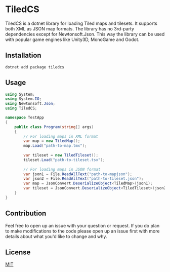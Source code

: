 # TiledCS
TiledCS is a dotnet library for loading Tiled maps and tilesets. It supports both XML as JSON map formats. The library has no 3rd-party dependencies except for Newtonsoft.Json. This way the library can be used with popular game engines like Unity3D, MonoGame and Godot.

## Installation
```
dotnet add package tiledcs
```

## Usage
```csharp
using System;
using System.IO;
using Newtonsoft.Json;
using TiledCS;

namespace TestApp
{
    public class Program(string[] args)
    {
        // For loading maps in XML format
        var map = new TiledMap();
        map.Load("path-to-map.tmx");
        
        var tileset = new TiledTileset();
        tileset.Load("path-to-tileset.tsx");
           
        // For loading maps in JSON format
        var json1 = File.ReadAllText("path-to-mapjson");
        var json2 = File.ReadAllText("path-to-tileset.json");
        var map = JsonConvert.DeserializeObject<TiledMap>(json1);
        var tileset = JsonConvert.DeserializeObject<TiledTileset>(json2);
    }
}
```

## Contribution
Feel free to open up an issue with your question or request. If you do plan to make modifications to the code please open up an issue first with more details about what you'd like to change and why.

## License
[MIT](LICENSE)
